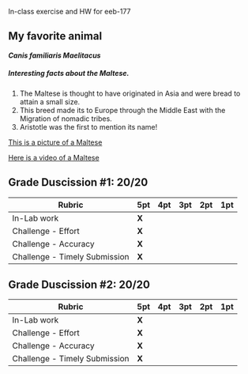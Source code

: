 In-class exercise and HW for eeb-177


## My favorite animal
***Canis familiaris Maelitacus***

##### Interesting facts about the Maltese.

1. The Maltese is thought to have originated in Asia and were bread to attain a small size.
2. This breed made its to Europe through the Middle East with the Migration of nomadic tribes.
3. Aristotle was the first to mention its name!


[This is a picture of a Maltese](https://images.app.goo.gl/MqjX64oG9uyHDKBT6)

[Here is a video of a Maltese](https://youtu.be/_VXYiHHV6QY)

## Grade Duscission #1: 20/20

| **Rubric** | **5pt** | **4pt** | **3pt** | **2pt** | **1pt** |
| --- | ---| --- | --- | --- | --- |
| In-Lab work | **X** | | | |
| Challenge - Effort | **X** | | | |
| Challenge - Accuracy | **X** | | | |
| Challenge - Timely Submission | **X** | | | |


## Grade Duscission #2: 20/20

| **Rubric** | **5pt** | **4pt** | **3pt** | **2pt** | **1pt** |
| --- | ---| --- | --- | --- | --- |
| In-Lab work | **X** | | | |
| Challenge - Effort | **X** | | | |
| Challenge - Accuracy | **X** | | | |
| Challenge - Timely Submission | **X** | | | |

